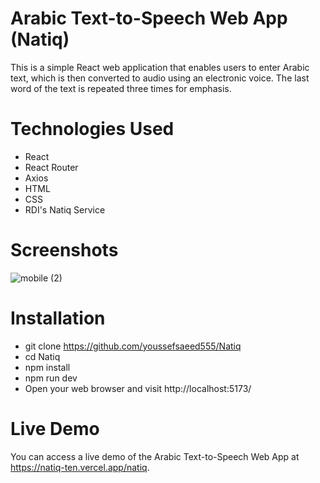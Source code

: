 # Arabic Text-to-Speech Web App (Natiq)

This is a simple React web application that enables users to enter Arabic text, which is then converted to audio using an electronic voice. The last word of the text is repeated three times for emphasis.


# Technologies Used
- React
- React Router
- Axios
- HTML
- CSS
- RDI's Natiq Service

# Screenshots
![mobile (2)](https://github.com/youssefsaeed555/Natiq/assets/81886165/93b2b410-dea7-462e-8eea-5a915747b12d)

# Installation
- git clone https://github.com/youssefsaeed555/Natiq
- cd Natiq
- npm install
- npm run dev
- Open your web browser and visit http://localhost:5173/


# Live Demo
You can access a live demo of the Arabic Text-to-Speech Web App at https://natiq-ten.vercel.app/natiq.
